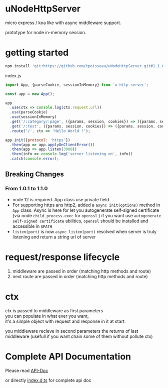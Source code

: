 # uNodeHttpServer

micro express / koa like with async middleware support.

prototype for node in-memory session.

# getting started
```bash
npm install 'git+https://github.com/tpoisseau/uNodeHttpServer.git#1.1.0'
```

index.js
```js
import App, {parseCookie, sessionInMemory} from 'u-http-server';

const app = new App();

app
  .use(ctx => console.log(ctx.request.url))
  .use(parseCookie)
  .use(sessionInMemory)
  .get('/:category/:page', ({params, session, cookies}) => ({params, session, cookies}))
  .get('/:test', ({params, session, cookies}) => ({params, session, cookies}))
  .route('/', ctx => 'Hello World !');

app.init({protocol: 'https'})
  .then(app => app.applyOnClientError())
  .then(app => app.listen(3000))
  .then(info => console.log('server listening on', info))
  .catch(console.error);
```

## Breaking Changes
### From 1.0.1 to 1.1.0
- node 12 is required. App class use private field
- For supporting https ans http2, added a `async init(options)` method in `App` class.
  Async is here for let you autogenerate self-signed certificate (via node `child_process.exec` for `openssl` )
  if you want use `autogenerate self-signed certificate` abilities, `openssl` should be installed and accessible in `$PATH`
- `listen(port)` is now `async listen(port)` resolved when server is truly listening and return a string url of server

# request/response lifecycle
1. middleware are passed in order (matching http methods and route)  
2. next route are passed in order (matching http methods and route)

# ctx
ctx is passed to middleware as first parameters  
you can populate in what ever you want,  
it's a simple object with request and response in it at start.

you middleware recieve in second parameters the returns of last middleware (usefull if you want chain some of them without pollute ctx)

# Complete API Documentation
Please read [API-Doc](https://tpoisseau.github.io/uNodeHttpServer/)

or directly [index.d.ts](https://github.com/tpoisseau/uNodeHttpServer/blob/master/index.d.ts) for complete api doc